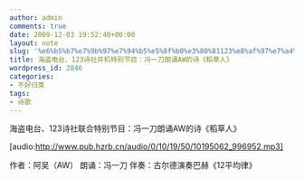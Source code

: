 ```yaml
---
author: admin
comments: true
date: 2009-12-03 19:52:40+00:00
layout: note
slug: '%e6%b5%b7%e7%9b%97%e7%94%b5%e5%8f%b0%e3%80%81123%e8%af%97%e7%a4%be%e5%b9%b6%e6%9c%ba%e7%89%b9%e5%88%ab%e8%8a%82%e7%9b%ae%ef%bc%9a%e5%86%af%e4%b8%80%e5%88%80%e6%9c%97%e8%af%b5aw%e7%9a%84%e8%af%97'
title: 海盗电台、123诗社并机特别节目：冯一刀朗诵AW的诗《稻草人》
wordpress_id: 2846
categories:
- 不好归类
tags:
- 诗歌
---
```


海盗电台、123诗社联合特别节目：冯一刀朗诵AW的诗《稻草人》

[audio:http://www.pub.hzrb.cn/audio/0/10/19/50/10195062_996952.mp3]

作者：阿吴（AW）
朗诵：冯一刀
伴奏：古尔德演奏巴赫《12平均律》

